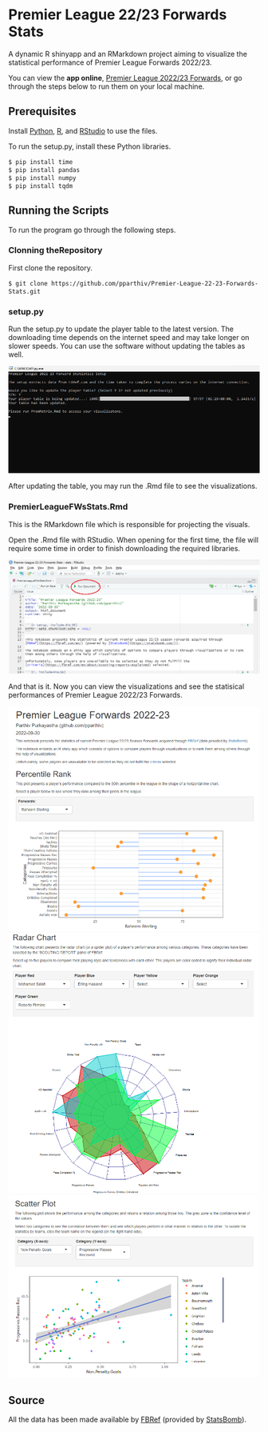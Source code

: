 # Premier League 22/23 Forwards Stats

A dynamic R shinyapp and an RMarkdown project aiming to visualize the statistical performance of Premier League Forwards 2022/23.

You can view the **app online**, [Premier League 2022/23 Forwards](https://gdjpoi-parthiv-purkayastha.shinyapps.io/EPL_22_23_Forwards/), or go through the steps below to run them on your local machine.

## Prerequisites

Install [Python](https://www.python.org/downloads/), [R](https://cran.r-project.org/bin/windows/base/), and [RStudio](https://www.rstudio.com/products/rstudio/download/) to use the files.

To run the setup.py, install these Python libraries. 

```
$ pip install time
$ pip install pandas
$ pip install numpy
$ pip install tqdm
```
## Running the Scripts

To run the program go through the following steps.

### Clonning theRepository
First clone the repository.
```
$ git clone https://github.com/pparthiv/Premier-League-22-23-Forwards-Stats.git
```

### setup.py
Run the setup.py to update the player table to the latest version. The downloading time depends on the internet speed and may take longer on slower speeds.
You can use the software without updating the tables as well.

![setup.py](./Assets/setup.png)

After updating the table, you may run the .Rmd file to see the visualizations.

### PremierLeagueFWsStats.Rmd
This is the RMarkdown file which is responsible for projecting the visuals.

Open the .Rmd file with RStudio. When opening for the first time, the file will require some time in order to finish downloading the required libraries.

![PremierLeagueFWsStats.Rmd](./Assets/document.png)

And that is it. Now you can view the visualizations and see the statisical performances of Premier League 2022/23 Forwards. 

![PremierLeagueFWsStats_Perc.Rmd](./Assets/final.png)
![PremierLeagueFWsStats_Radar.Rmd](./Assets/final_2.png)
![PremierLeagueFWsStats_Scatter.Rmd](./Assets/final_3.png)

## Source

All the data has been made available by [FBRef](https://fbref.com) (provided by [StatsBomb](https://statsbomb.com/)).
